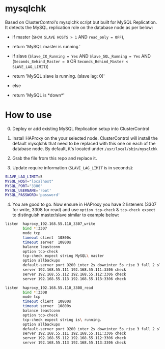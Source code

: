 # mysqlchk

Based on ClusterControl's mysqlchk script but built for MySQL Replication. It detects the MySQL replication role on the database node as per below:

* if master (``SHOW SLAVE HOSTS > 1`` AND ``read_only = OFF``),
 * return 'MySQL master is running.'

* if slave (``Slave_IO_Running = Yes`` AND ``Slave_SQL_Running = Yes`` AND (``Seconds_Behind_Master = 0`` OR ``Seconds_Behind_Master < SLAVE_LAG_LIMIT``))
 * return 'MySQL slave is running. (slave lag: 0)'

* else
 * return 'MySQL is \*down\*'

# How to use

0) Deploy or add existing MySQL Replication setup into ClusterControl

1) Install HAProxy on the your selected node. ClusterControl will install the default mysqlchk that need to be replaced with this one on each of the database node. By default, it's located under ``/usr/local/sbin/mysqlchk``

2) Grab the file from this repo and replace it.

3) Update require information (``SLAVE_LAG_LIMIT`` is in seconds):
```bash
SLAVE_LAG_LIMIT=5
MYSQL_HOST="localhost"
MYSQL_PORT="3306"
MYSQL_USERNAME='root'
MYSQL_PASSWORD='password'
```
4) You are good to go. Now ensure in HAProxy you have 2 listeners (3307 for write, 3308 for read) and use ``option tcp-check`` & ``tcp-check expect`` to distinguish master/slave similar to example below:
```bash
listen  haproxy_192.168.55.110_3307_write
        bind *:3307
        mode tcp
        timeout client  10800s
        timeout server  10800s
        balance leastconn
        option tcp-check
        tcp-check expect string MySQL\ master
        option allbackups
        default-server port 9200 inter 2s downinter 5s rise 3 fall 2 slowstart 60s maxconn 64 maxqueue 128 weight 100
        server 192.168.55.111 192.168.55.111:3306 check
        server 192.168.55.112 192.168.55.112:3306 check
        server 192.168.55.113 192.168.55.113:3306 check

listen  haproxy_192.168.55.110_3308_read
        bind *:3308
        mode tcp
        timeout client  10800s
        timeout server  10800s
        balance leastconn
        option tcp-check
        tcp-check expect string is\ running.
        option allbackups
        default-server port 9200 inter 2s downinter 5s rise 3 fall 2 slowstart 60s maxconn 64 maxqueue 128 weight 100
        server 192.168.55.111 192.168.55.111:3306 check
        server 192.168.55.112 192.168.55.112:3306 check
        server 192.168.55.113 192.168.55.113:3306 check
```
